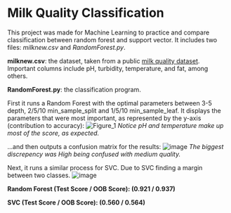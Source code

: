 # Milk Quality Classification

This project was made for Machine Learning to practice and compare classification between random forest and support vector. It includes two files: _milknew.csv_ and _RandomForest.py_.

**milknew.csv**: the dataset, taken from a public [milk quality dataset](https://www.kaggle.com/datasets/yrohit199/milk-quality). Important columns include pH, turbidity, temperature, and fat, among others.

**RandomForest.py**: the classification program.

First it runs a Random Forest with the optimal parameters between 3-5 depth, 2/5/10 min_sample_split and 1/5/10 min_sample_leaf. It displays the parameters that were most important, as represented by the y-axis (contribution to accuracy):
![Figure_1](https://github.com/user-attachments/assets/4f9dd1d2-98ea-4d59-b055-fdd4acc7f5f3)
_Notice pH and temperature make up most of the score, as expected._

...and then outputs a confusion matrix for the results:
![image](https://github.com/user-attachments/assets/dd00bc02-1170-4bba-95d5-a2764e591f8e)
_The biggest discrepency was High being confused with medium quality._

Next, it runs a similar process for SVC. Due to SVC finding a margin between two classes.
![image](https://github.com/user-attachments/assets/68fb2474-677b-4139-949a-8e900767787e)

**Random Forest (Test Score / OOB Score): (0.921 / 0.937)**

**SVC (Test Score / OOB Score): (0.560 / 0.564)**
